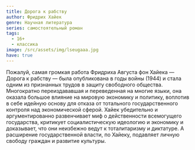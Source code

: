 ```yaml
---
title: Дорога к рабству
author: Фридрих Хайек
genre: Научная литература
series: самостоятельный роман
tags:
  - 16+
  - классика
image: /src/assets/img/lseugaaa.jpg
have: true
---
```

Пожалуй, самая громкая работа Фридриха Августа фон Хайека — Дорога к рабству — была опубликована в годы войны (1944) и стала одним из признанных трудов в защиту свободного общества. Многократно переиздававшая и переведенная на многие языки, она оказала большое влияние на мировую экономику и политику, воплотив в себе идейную основу для отказа от тотального государственного контроля над экономической сферой. Хайек убедительно и аргументированно развенчивает миф о действенности всемогущего государства, критикует социалистическую идеологию и экономику и доказывает, что они неизбежно ведут к тоталитаризму и диктатуре. А расширение государственной власти, по Хайеку, подавляет личную свободу граждан и развитие культуры.
